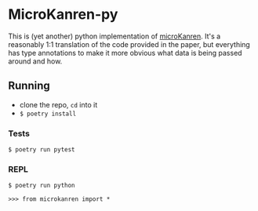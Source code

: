 # MicroKanren-py

This is (yet another) python implementation of [microKanren](http://webyrd.net/scheme-2013/papers/HemannMuKanren2013.pdf). It's a reasonably 1:1 translation of the code provided in the paper, but everything has type annotations to make it more obvious what data is being passed around and how.

## Running

- clone the repo, `cd` into it
- `$ poetry install`

### Tests

```
$ poetry run pytest
```

### REPL

```
$ poetry run python

>>> from microkanren import *
```
